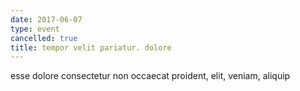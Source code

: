 ```yaml
---
date: 2017-06-07
type: event
cancelled: true
title: tempor velit pariatur. dolore
---
```

esse dolore consectetur non occaecat proident, elit, veniam, aliquip